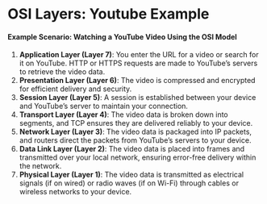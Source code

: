 # OSI Layers: Youtube Example

#### Example Scenario: Watching a YouTube Video Using the OSI Model

1. **Application Layer (Layer 7)**: You enter the URL for a video or search for it on YouTube. HTTP or HTTPS requests are made to YouTube’s servers to retrieve the video data.
2. **Presentation Layer (Layer 6)**: The video is compressed and encrypted for efficient delivery and security.
3. **Session Layer (Layer 5)**: A session is established between your device and YouTube’s server to maintain your connection.
4. **Transport Layer (Layer 4)**: The video data is broken down into segments, and TCP ensures they are delivered reliably to your device.
5. **Network Layer (Layer 3)**: The video data is packaged into IP packets, and routers direct the packets from YouTube’s servers to your device.
6. **Data Link Layer (Layer 2)**: The video data is placed into frames and transmitted over your local network, ensuring error-free delivery within the network.
7. **Physical Layer (Layer 1)**: The video data is transmitted as electrical signals (if on wired) or radio waves (if on Wi-Fi) through cables or wireless networks to your device.
